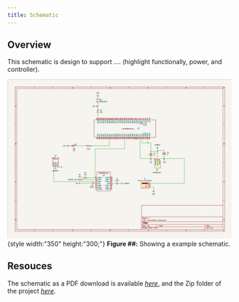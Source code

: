 ```yaml
---
title: Schematic
---
```


## Overview

This schematic is design to support .... (highlight functionally, power, and controller).


![schematic](Screenshotvu.png){style width:"350" height:"300;"}
**Figure ##:** Showing a example schematic.


## Resouces

The schematic as a PDF download is available [*here*](schematicvu.pdf), and the Zip folder of the project [*here*](schematicvu.zip).
